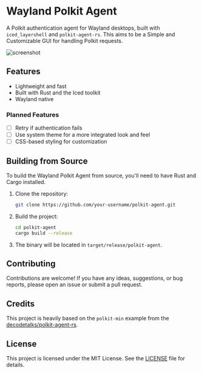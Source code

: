 # Wayland Polkit Agent

A Polkit authentication agent for Wayland desktops, built with `iced_layershell` and `polkit-agent-rs`. This aims to be a Simple and Customizable GUI for handling Polkit requests.

![screenshot](https://github.com/user-attachments/assets/ea527ea8-d499-468c-9e0a-9bfd45929c72)

## Features

*   Lightweight and fast
*   Built with Rust and the Iced toolkit
*   Wayland native

### Planned Features

*   [ ] Retry if authentication fails
*   [ ] Use system theme for a more integrated look and feel
*   [ ] CSS-based styling for customization

## Building from Source

To build the Wayland Polkit Agent from source, you'll need to have Rust and Cargo installed.

1.  Clone the repository:
    ```sh
    git clone https://github.com/your-username/polkit-agent.git
    ```
2.  Build the project:
    ```sh
    cd polkit-agent
    cargo build --release
    ```
3.  The binary will be located in `target/release/polkit-agent`.

## Contributing

Contributions are welcome! If you have any ideas, suggestions, or bug reports, please open an issue or submit a pull request.

## Credits

This project is heavily based on the `polkit-min` example from the [decodetalks/polkit-agent-rs](https://github.com/decodetalks/polkit-agent-rs).

## License

This project is licensed under the MIT License. See the [LICENSE](LICENSE) file for details.
